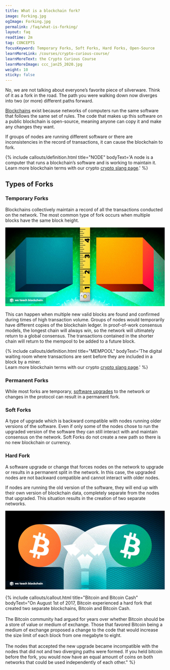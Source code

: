 ```yaml
---
title: What is a blockchain fork?
image: Forking.jpg
ogImage: Forking.jpg
permalink: /faq/what-is-forking/
layout: faq
readtime: 2m
tag: CONCEPTS
focusKeyword: Temporary Forks, Soft Forks, Hard Forks, Open-Source
learnMoreLink: /courses/crypto-curious-course/
learnMoreText: the Crypto Curious Course
learnMoreImage: ccc_jan25_2020.jpg
weight: 10
sticky: false
---
```

<p>No, we are not talking about everyone’s favorite piece of silverware. Think of it as a fork in the road. The path you were walking down now diverges into two (or more) different paths forward.</p>

<p><a href="/faq/what-is-blockchain/" target="_blank">Blockchains</a> exist because networks of computers run the same software that follows the same set of rules. The code that makes up this software on a public blockchain is open-source, meaning anyone can copy it and make any changes they want.</p>

<p>If groups of nodes are running different software or there are inconsistencies in the record of transactions, it can cause the blockchain to fork.</p>

{% include callouts/definition.html
	title="NODE"
	bodyText='A node is a computer that runs a blockchain’s software and is working to maintain it. <br>
	Learn more blockchain terms with our crypto <a href="/posts/12/07/crypto-lingo-you-need-to-know" target="_blank">crypto slang page</a>.'
%}

<h2>Types of Forks</h2>
<h3>Temporary Forks</h3>
<p>Blockchains collectively maintain a record of all the transactions conducted on the network. The most common type of fork occurs when multiple blocks have the same block height.</p>
<img src="/assets/img/Forks2_BlockHeight.jpg" alt="Illustration representing two blocks at the same height on the blockchain" title="Block Height">
<p>This can happen when multiple new valid blocks are found and confirmed during times of high transaction volume. Groups of nodes would temporarily have different copies of the blockchain ledger. In proof-of-work consensus models, the longest chain will always win, so the network will ultimately return to a global consensus. The transactions contained in the shorter chain will return to the mempool to be added to a future block.</p>

{% include callouts/definition.html
	title="MEMPOOL"
	bodyText='The digital waiting room where transactions are sent before they are included in a block by a miner. <br>
	Learn more blockchain terms with our crypto <a href="/posts/12/07/crypto-lingo-you-need-to-know" target="_blank">crypto slang page</a>.'
%}

<h3>Permanent Forks</h3>
<p>While most forks are temporary, <a href="/faq/what-is-bitcoin-improvement-proposal/" target="_blank">software upgrades</a> to the network or changes in the protocol can result in a permanent fork.</p>

<h3>Soft Forks</h3>
<p>A type of upgrade which is backward compatible with nodes running older versions of the software. Even if only some of the nodes chose to run the upgraded version of the software they can still interact with and maintain consensus on the network. Soft Forks do not create a new path so there is no new blockchain or currency.</p>

<h3>Hard Fork</h3>
<p>A software upgrade or change that forces nodes on the network to upgrade or results in a permanent split in the network. In this case, the upgraded nodes are not backward compatible and cannot interact with older nodes.</p>

<p>If nodes are running the old version of the software, they will end up with their own version of blockchain data, completely separate from the nodes that upgraded. This situation results in the creation of two separate networks.</p>

<img src="/assets/img/Forks2_BCfork.jpg" alt="Illustration representing the Bitcoin and Bitcoin Cash hard fork" title="Bitcoin Cash hard fork">

{% include callouts/callout.html
   title="Bitcoin and Bitcoin Cash"
	bodyText="On August 1st of 2017, Bitcoin experienced a hard fork that created two separate blockchains, Bitcoin and Bitcoin Cash.
	<br>
	<br>
	The Bitcoin community had argued for years over whether Bitcoin should be a store of value or medium of exchange. Those that favored Bitcoin being a medium of exchange 	proposed a change to the code that would increase the size limit of each block from one megabyte to eight.
	<br>
	<br>
	The nodes that accepted the new upgrade became incompatible with the nodes that did not and two diverging paths were formed. If you held bitcoin before the fork, you 	would now have an equal amount of coins on both networks that could be used independently of each other."
%}
